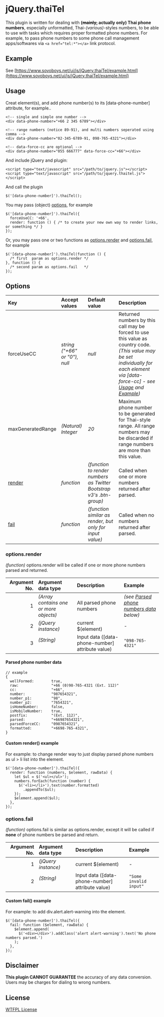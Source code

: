 # **jQuery.thaiTel**

This plugin is written for dealing with **(~~mainly,~~ actually only) Thai phone numbers**, especially unformatted, Thai-_(various)_-styles numbers, to be able to use with tasks which requires proper formatted phone numbers. For example, to pass phone numbers to some phone call management apps/softwares via ```<a href="tel:*"></a>``` link protocol.


## **Example**

See [https://www.sovoboys.net/ui/js/jQuery.thaiTel/example.html](https://www.sovoboys.net/ui/js/jQuery.thaiTel/example.html)


## **Usage**

Creat element(s), and add phone number(s) to its [data-phone-number] attribute, for example..

```
<!-- single and simple one number -->
<div data-phone-number="+66 2 345 6789"></div>

<!-- range numbers (notice 89-91), and multi numbers seperated using comma -->
<div data-phone-number="02-345-6789-91, 098-765-4321"></div>

<!-- data-force-cc are optional -->
<div data-phone-number="055 666777" data-force-cc="+66"></div>
```

And include jQuery and plugin:
```
<script type="text/javascript" src="/path/to/jquery.js"></script>
<script type="text/javascript" src="/path/to/jquery.thaitel.js"></script>
```

And call the plugin
```
$('[data-phone-number]').thaiTel();
```

You may pass (object) [options](#options), for example

```
$('[data-phone-number]').thaiTel({
  forceUseCC: '+66',
  render: function () { /* to create your new own way to render links, or something */ }
});
```

Or, you may pass one or two functions as [options.render](#optionsrender) and [options.fail](#optionsfail), for example

```
$('[data-phone-number]').thaiTel(function () {
  /* first  param as options.render */
}, function () {
  /* second param as options.fail   */
});
```

## **Options**

|Key|Accept values|Default value|Description|
|:---|:------------|:------------|:----------|
|forceUseCC|_string ("+66" or "0"), null_|_null_|Returned numbers by this call may be forced to use this value as country code. _(This value may be set individually for each element via [data-force-cc] - see [Usage](#usage) and [Example](#example))_|
|maxGeneratedRange|_(Natural) Integer_|_20_|Maximum phone number to be generated for Thai-style range. All range numbers may be discarded if range numbers are more than this value.|
|[render](#optionsrender)|_function_|_(function to render numbers as Twitter Bootstrap v3's .btn-group)_|Called when one or more numbers returned after parsed.|
|[fail](#optionsfail)|_function_|_(function similar as render, but only for input value)_|Called when no numbers returned after parsed.|

### **options.render**

_(function)_ options.render will be called if one or more phone numbers parsed and returned.

|Argument No.|Argument data type|Description|Example|
|--:|:--------|:----------|:------|
|1|_(Array contains one or more objects)_   |All parsed phone numbers | _(see [Parsed phone numbers data](#parsed-phone-numbers-data) below)_|
|2|_(jQuery instance)_                      |current $(element)      |-|
|3|_(String)_                               |Input data ([data-phone-number] attribute value)| ```"098-765-4321"```|

#### **Parsed phone number data**

```
// example
{
  wellFormed:        true,
  raw:               "+66 (0)98-765-4321 (Ext. 112)"
  cc:                "+66",
  number:            "987654321",
  number_p1:         "98",
  number_p2:         "7654321",
  isHomeNumber:      false,
  isMobileNumber:    true,
  postfix:           "(Ext. 112)",
  parsed:            "+66987654321",
  parsedForceCC:     "0987654321",
  formatted:         "+6698-765-4321",
}
```

#### **Custom render() example**

For example: to change render way to just display parsed phone numbers as ul > li list into the element.

```
$('[data-phone-number]').thaiTel({
  render: function (numbers, $element, rawData) {
    let $ul = $('<ul></ul>');
    numbers.forEach(function (number) {
      $('<li></li>').text(number.formatted)
        .appendTo($ul);
    });
    $element.append($ul);
  },
});
```

### **options.fail**

_(function)_ options.fail is similar as options.render, except it will be called if **none** of phone numbers be parsed and return.

|Argument No.|Argument data type|Description|Example|
|--:|:--------|:----------|:------|
|1|_(jQuery instance)_                      |current $(element)      |-|
|2|_(String)_                               |Input data ([data-phone-number] attribute value)| ```"Some invalid input"```|

#### **Custom fail() example**

For example: to add div.alert.alert-warning into the element.

```
$('[data-phone-number]').thaiTel({
  fail: function ($element, rawData) {
    $element.append(
      $('<div></div>').addClass('alert alert-warning').text('No phone numbers parsed.')
    );
  },
});
```

## **Disclaimer**

**This plugin CANNOT GUARANTEE** the accuracy of any data conversion. Users may be charges for dialing to wrong numbers.


## **License**

[WTFPL License](http://www.wtfpl.net/)
